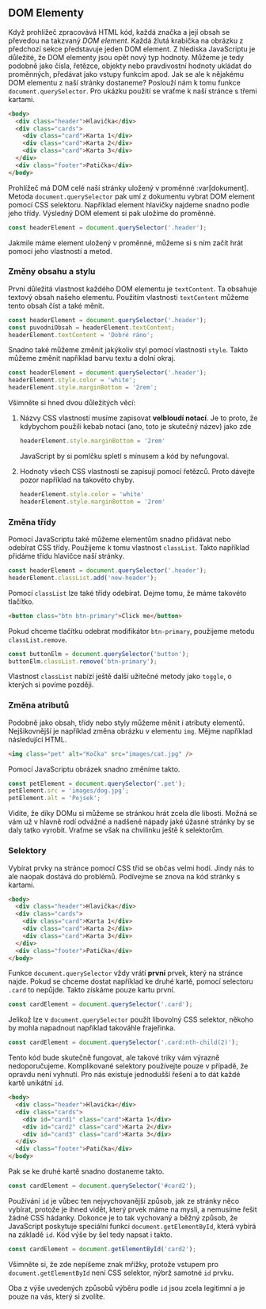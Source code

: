 ## DOM Elementy

Když prohlížeč zpracovává HTML kód, každá značka a její obsah se převedou na takzvaný _DOM element_. Každá žlutá krabička na obrázku z předchozí sekce představuje jeden DOM element. Z hlediska JavaScriptu je důležité, že DOM elementy jsou opět nový typ hodnoty. Můžeme je tedy podobně jako čísla, řetězce, objekty nebo pravdivostní hodnoty ukládat do proměnných, předávat jako vstupy funkcím apod. Jak se ale k nějakému DOM elementu z naší stránky dostaneme? Poslouží nám k tomu funkce `document.querySelector`. Pro ukázku použití se vraťme k naší stránce s třemi kartami.

```html
<body>
  <div class="header">Hlavička</div>
  <div class="cards">
    <div class="card">Karta 1</div>
    <div class="card">Karta 2</div>
    <div class="card">Karta 3</div>
  </div>
  <div class="footer">Patička</div>
</body>
```

Prohlížeč má DOM celé naší stránky uložený v proměnné :var[dokument]. Metoda `document.querySelector` pak umí z dokumentu vybrat DOM element pomocí CSS selektoru. Například element hlavičky najdeme snadno podle jeho třídy. Výsledný DOM element si pak uložíme do proměnné.

```js
const headerElement = document.querySelector('.header');
```

Jakmile máme element uložený v proměnné, můžeme si s ním začít hrát pomocí jeho vlastností a metod.

### Změny obsahu a stylu

První důležitá vlastnost každého DOM elementu je `textContent`. Ta obsahuje textový obsah našeho elementu. Použitím vlastnosti `textContent` můžeme tento obsah číst a také měnit.

```js
const headerElement = document.querySelector('.header');
const puvodniObsah = headerElement.textContent;
headerElement.textContent = 'Dobré ráno';
```

Snadno také můžeme změnit jakýkoliv styl pomocí vlastnosti `style`. Takto můžeme změnit například barvu textu a dolní okraj.

```js
const headerElement = document.querySelector('.header');
headerElement.style.color = 'white';
headerElement.style.marginBottom = '2rem';
```

Všimněte si hned dvou důležitých věcí:

1. Názvy CSS vlastností musíme zapisovat **velbloudí notací**. Je to proto, že kdybychom použili kebab notaci (ano, toto je skutečný název) jako zde

   ```js
   headerElement.style.marginBottom = '2rem'
   ```

   JavaScript by si pomlčku spletl s mínusem a kód by nefungoval.

2. Hodnoty všech CSS vlastností se zapisují pomocí řetězců. Proto dávejte pozor například na takovéto chyby.
   ```js
   headerElement.style.color = 'white'
   headerElement.style.marginBottom = '2rem'
   ```

### Změna třídy

Pomocí JavaScriptu také můžeme elementům snadno přidávat nebo odebírat CSS třídy. Použijeme k tomu vlastnost `classList`. Takto například přidáme třídu hlavičce naší stránky.

```js
const headerElement = document.querySelector('.header');
headerElement.classList.add('new-header');
```

Pomocí `classList` lze také třídy odebírat. Dejme tomu, že máme takovéto tlačítko.

```html
<button class="btn btn-primary">Click me</button>
```

Pokud chceme tlačítku odebrat modifikátor `btn-primary`, použijeme metodu `classList.remove`.

```js
const buttonElm = document.querySelector('button');
buttonElm.classList.remove('btn-primary');
```

Vlastnost `classList` nabízí ještě další užitečné metody jako `toggle`, o kterých si povíme později.

### Změna atributů

Podobně jako obsah, třídy nebo styly můžeme měnit i atributy elementů. Nejšikovnější je například změna obrázku v elementu `img`. Mějme například následující HTML.

```html
<img class="pet" alt="Kočka" src="images/cat.jpg" />
```

Pomocí JavaScriptu obrázek snadno změníme takto.

```js
const petElement = document.querySelector('.pet');
petElement.src = 'images/dog.jpg';
petElement.alt = 'Pejsek';
```

Vidíte, že díky DOMu si můžeme se stránkou hrát zcela dle libosti. Možná se vám už v hlavně rodí odvážné a nadšené nápady jaké úžasné stránky by se daly tatko vyrobit. Vraťme se však na chvilinku ještě k selektorům.

### Selektory

Vybírat prvky na stránce pomocí CSS tříd se občas velmi hodí. Jindy nás to ale naopak dostává do problémů. Podívejme se znova na kód stránky s kartami.

```html
<body>
  <div class="header">Hlavička</div>
  <div class="cards">
    <div class="card">Karta 1</div>
    <div class="card">Karta 2</div>
    <div class="card">Karta 3</div>
  </div>
  <div class="footer">Patička</div>
</body>
```

Funkce `document.querySelector` vždy vrátí **první** prvek, který na stránce najde. Pokud se chceme dostat například ke druhé kartě, pomocí selectoru `.card` to nepůjde. Takto získáme pouze kartu první.

```js
const cardElement = document.querySelector('.card');
```

Jelikož lze v `document.querySelector` použít libovolný CSS selektor, někoho by mohla napadnout například takováhle frajeřinka.

```js
const cardElement = document.querySelector('.card:nth-child(2)');
```

Tento kód bude skutečně fungovat, ale takové triky vám výrazně nedoporučujeme. Komplikované selektory používejte pouze v případě, že opravdu není vyhnutí. Pro nás existuje jednodušší řešení a to dát každé kartě unikátní `id`.

```html
<body>
  <div class="header">Hlavička</div>
  <div class="cards">
    <div id="card1" class="card">Karta 1</div>
    <div id="card2" class="card">Karta 2</div>
    <div id="card3" class="card">Karta 3</div>
  </div>
  <div class="footer">Patička</div>
</body>
```

Pak se ke druhé kartě snadno dostaneme takto.

```js
const cardElement = document.querySelector('#card2');
```

Používání `id` je vůbec ten nejvychovanější způsob, jak ze stránky něco vybírat, protože je ihned vidět, který prvek máme na mysli, a nemusíme řešit žádné CSS hádanky. Dokonce je to tak vychovaný a běžný způsob, že JavaScript poskytuje speciální funkci `document.getElementById`, která vybírá na základě `id`. Kód výše by šel tedy napsat i takto.

```js
const cardElement = document.getElementById('card2');
```

Všimněte si, že zde nepíšeme znak mřížky, protože vstupem pro `document.getElementById` není CSS selektor, nýbrž samotné `id` prvku.

Oba z výše uvedených způsobů výběru podle `id` jsou zcela legitimní a je pouze na vás, který si zvolíte.
